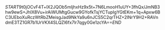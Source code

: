 $START$9t0jOCvF4T+lX2JQOb5mIjhxHz9x5t+7N6LmooH1uUY+3fhQx/JmNB3hw9ewS+JhIX8Vu+irAiWUMtgGucw9GYofkTsjYCTupIgYGtEKm+1q+Apxw6BC3UEboXuRczWtRbZMeisgJad9NkYa9u6nJCS5C2qrTHZ+2INrY9H2+RAVndmE3TZ1GR7b1UrVKX4SLQZl6fx7lr7qgy0Ge1zcYA==$END$